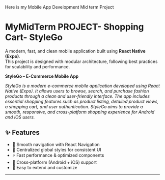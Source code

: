 Here is my Mobile App Development Mid term Project 
# MyMidTerm PROJECT- Shopping Cart- StyleGo

A modern, fast, and clean mobile application built using **React Native (Expo)**.  
This project is designed with modular architecture, following best practices for scalability and performance.

**StyleGo – E-Commerce Mobile App**

_StyleGo is a modern e-commerce mobile application developed using React Native (Expo).
It allows users to browse, search, and purchase fashion products through a clean and user-friendly interface.
The app includes essential shopping features such as product listing, detailed product views, a shopping cart, and user authentication.
StyleGo aims to provide a smooth, responsive, and cross-platform shopping experience for Android and iOS users._


## ✨ **Features**
- 🧭 Smooth navigation with React Navigation  
- 🎨 Centralized global styles for consistent UI  
- ⚡ Fast performance & optimized components  
- 📱 Cross-platform (Android + iOS) support  
- 💾 Easy to extend and customize  

---

